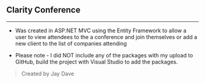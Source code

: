 ## Clarity Conference
***

- Was created in ASP.NET MVC using the Entity Framework to allow a user to view attendees to the a conference and join themselves or add a new client to the list of companies attending

- Please note - I did NOT include any of the packages with my upload to GitHub, build the project with Visual Studio to add the packages.

> Created by Jay Dave
